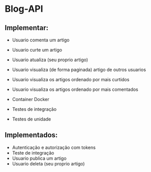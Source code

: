 # Blog-API


## Implementar:

*	Usuario comenta um artigo
*	Usuario curte um artigo
*	Usuario atualiza (seu proprio artigo)
*	Usuario visualiza (de forma paginada) artigo de outros usuarios
	
*	Usuario visualiza os artigos ordenado por mais curtidos
*	Usuario visualiza os artigos ordenado por mais comentados

*	Container Docker
* 	Testes de integração
* 	Testes de unidade
## Implementados:
*	Autenticação e autorização com tokens
*	Teste de integração
*	Usuario publica um artigo
*	Usuario deleta (seu proprio artigo)
